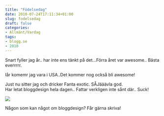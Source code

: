 ```yaml
---
title: "Födelsedag"
date: 2010-07-24T17:11:34+01:00
slug: fodelsedag
draft: false
categories:
- Allmänt/Vardag
tags:
- blogg.se
- 2010
---
```

Snart fyller jag år.. har inte ens tänkt på det...Förra året var awesome.. Bästa everrrrr.  
  
Iår komemr jag vara i USA..Det kommer nog också bli awesome!  
  
  
Just nu sitter jag och dricker Fanta exotic. SÅJääävla god.  
Har letat bloggdesign hela dagen.. Fattar verkligen inte sånt där.. Suck!  
  
![](/assets/images/blogg.se/dsc06543_99473707.jpg)  
  
  
Någon som kan något om bloggdesign? Får gärna skriva!